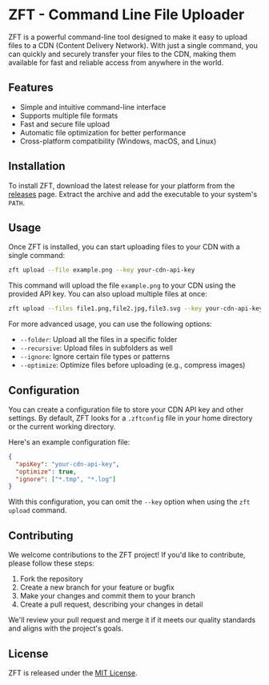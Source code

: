 # ZFT - Command Line File Uploader

ZFT is a powerful command-line tool designed to make it easy to upload files to a CDN (Content Delivery Network). With just a single command, you can quickly and securely transfer your files to the CDN, making them available for fast and reliable access from anywhere in the world.

## Features

- Simple and intuitive command-line interface
- Supports multiple file formats
- Fast and secure file upload
- Automatic file optimization for better performance
- Cross-platform compatibility (Windows, macOS, and Linux)

## Installation

To install ZFT, download the latest release for your platform from the [releases](https://github.com/yourusername/zft/releases) page. Extract the archive and add the executable to your system's `PATH`.

## Usage

Once ZFT is installed, you can start uploading files to your CDN with a single command:

```sh
zft upload --file example.png --key your-cdn-api-key
```

This command will upload the file `example.png` to your CDN using the provided API key. You can also upload multiple files at once:

```sh
zft upload --files file1.png,file2.jpg,file3.svg --key your-cdn-api-key
```

For more advanced usage, you can use the following options:

- `--folder`: Upload all the files in a specific folder
- `--recursive`: Upload files in subfolders as well
- `--ignore`: Ignore certain file types or patterns
- `--optimize`: Optimize files before uploading (e.g., compress images)

## Configuration

You can create a configuration file to store your CDN API key and other settings. By default, ZFT looks for a `.zftconfig` file in your home directory or the current working directory.

Here's an example configuration file:

```json
{
  "apiKey": "your-cdn-api-key",
  "optimize": true,
  "ignore": ["*.tmp", "*.log"]
}
```

With this configuration, you can omit the `--key` option when using the `zft upload` command.

## Contributing

We welcome contributions to the ZFT project! If you'd like to contribute, please follow these steps:

1. Fork the repository
2. Create a new branch for your feature or bugfix
3. Make your changes and commit them to your branch
4. Create a pull request, describing your changes in detail

We'll review your pull request and merge it if it meets our quality standards and aligns with the project's goals.

## License

ZFT is released under the [MIT License](LICENSE).